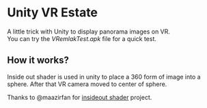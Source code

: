 # Unity VR Estate
 A little trick with Unity to display panorama images on VR.<br>
 You can try the *VRemlakTest.apk* file for a quick test.

## How it works?
Inside out shader is used in unity to place a 360 form of image into a sphere. After that VR camera moved to center of sphere.

Thanks to @maazirfan for [insideout shader](https://github.com/maazirfan/InsideOut-Shader-Unity) project.
